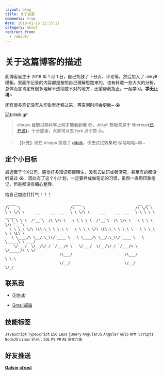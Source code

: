 ```yaml
---
layout: blog
title: 关于这里
comments: true
date: 2018-01-16 22:53:11
category: about
redirect_from:
  - /about/
---
```

# 关于这篇博客的描述

此博客诞生于 2018 年 1 月 1 日，自己捣鼓了下分页、评论等，然后加入了 Jekyll 模板。里面所记录的内容都是按照自己理解思路来的，也有转载一些大大的分析，总体而言肯定有很多理解不透彻或不对的地方，还望帮我指正，一起学习。**学无止境~**

还有很多笔记没有从印象里迁移过来，等空闲时间会更新~ 😭

![bilibili.gif](https://i.loli.net/2018/02/25/5a922e9961a07.gif)

> disqus 目前只能科学上网才能看到哦 😯，Jekyll 模板来源于 liberxue[(已开源)](https://github.com/Liberxue/liberxue.github.io)，十分感谢，大家可以去 fork 点个赞 👍。

> 【补充】现在 disqus 换成了 [gitalk](https://github.com/gitalk/gitalk)，快去试试效果吧 😝哈哈哈~嗝~

## 定个小目标

最近面了个X公司，感觉好多知识都很陌生，没有去钻研或者深究，甚至有的都没听说过 😭，因此有了这个小计划，一定要养成做笔记的习惯，虽然一直用印象笔记，但是都没有细心整理。

给自己加油打打气！！！

```npm
 ____                          ____                          __  __
/\  _`\                       /\  _`\                       /\ \/\ \
\ \ \/\ \     __     __  __   \ \ \/\ \     __     __  __   \ \ \ \ \  _____
 \ \ \ \ \  /'__`\  /\ \/\ \   \ \ \ \ \  /'__`\  /\ \/\ \   \ \ \ \ \/\ '__`\
  \ \ \_\ \/\ \L\.\_\ \ \_\ \   \ \ \_\ \/\ \L\.\_\ \ \_\ \   \ \ \_\ \ \ \L\ \
   \ \____/\ \__/.\_\\/`____ \   \ \____/\ \__/.\_\\/`____ \   \ \_____\ \ ,__/
    \/___/  \/__/\/_/ `/___/> \   \/___/  \/__/\/_/ `/___/> \   \/_____/\ \ \/
                         /\___/                        /\___/            \ \_\
                         \/__/                         \/__/              \/_/
```

## 联系我

* [Github](https://github.com/Tate-Young)

* [Gmail邮箱](mailto:smd.tate@gmail.com?body=Hi~很高兴认识你)

## 技能标签

``JavaScript`` ``TypeScript`` ``ES6`` ``Less`` ``jQuery`` ``AngularJS`` ``Angular`` ``Gulp`` ``NPM Scripts`` ``NodeJS`` ``Linux`` ``Shell`` ``SQL`` ``PS`` ``PR`` ``AE`` ``英文六级``

## 好友推送

[**Galvin**](https://e-galvin.cn) [**cfrost**](https://cfrost.net)
